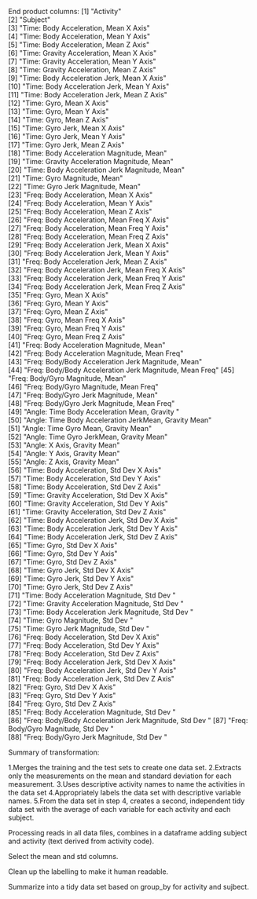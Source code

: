 End product columns:
[1] "Activity"                                              
 [2] "Subject"                                               
 [3] "Time: Body Acceleration, Mean X Axis"                  
 [4] "Time: Body Acceleration, Mean Y Axis"                  
 [5] "Time: Body Acceleration, Mean Z Axis"                  
 [6] "Time: Gravity Acceleration, Mean X Axis"               
 [7] "Time: Gravity Acceleration, Mean Y Axis"               
 [8] "Time: Gravity Acceleration, Mean Z Axis"               
 [9] "Time: Body Acceleration Jerk, Mean X Axis"             
[10] "Time: Body Acceleration Jerk, Mean Y Axis"             
[11] "Time: Body Acceleration Jerk, Mean Z Axis"             
[12] "Time: Gyro, Mean X Axis"                               
[13] "Time: Gyro, Mean Y Axis"                               
[14] "Time: Gyro, Mean Z Axis"                               
[15] "Time: Gyro Jerk, Mean X Axis"                          
[16] "Time: Gyro Jerk, Mean Y Axis"                          
[17] "Time: Gyro Jerk, Mean Z Axis"                          
[18] "Time: Body Acceleration Magnitude, Mean"               
[19] "Time: Gravity Acceleration Magnitude, Mean"            
[20] "Time: Body Acceleration Jerk Magnitude, Mean"          
[21] "Time: Gyro Magnitude, Mean"                            
[22] "Time: Gyro Jerk Magnitude, Mean"                       
[23] "Freq: Body Acceleration, Mean X Axis"                  
[24] "Freq: Body Acceleration, Mean Y Axis"                  
[25] "Freq: Body Acceleration, Mean Z Axis"                  
[26] "Freq: Body Acceleration, Mean Freq X Axis"             
[27] "Freq: Body Acceleration, Mean Freq Y Axis"             
[28] "Freq: Body Acceleration, Mean Freq Z Axis"             
[29] "Freq: Body Acceleration Jerk, Mean X Axis"             
[30] "Freq: Body Acceleration Jerk, Mean Y Axis"             
[31] "Freq: Body Acceleration Jerk, Mean Z Axis"             
[32] "Freq: Body Acceleration Jerk, Mean Freq X Axis"        
[33] "Freq: Body Acceleration Jerk, Mean Freq Y Axis"        
[34] "Freq: Body Acceleration Jerk, Mean Freq Z Axis"        
[35] "Freq: Gyro, Mean X Axis"                               
[36] "Freq: Gyro, Mean Y Axis"                               
[37] "Freq: Gyro, Mean Z Axis"                               
[38] "Freq: Gyro, Mean Freq X Axis"                          
[39] "Freq: Gyro, Mean Freq Y Axis"                          
[40] "Freq: Gyro, Mean Freq Z Axis"                          
[41] "Freq: Body Acceleration Magnitude, Mean"               
[42] "Freq: Body Acceleration Magnitude, Mean Freq"          
[43] "Freq: Body/Body Acceleration Jerk Magnitude, Mean"     
[44] "Freq: Body/Body Acceleration Jerk Magnitude, Mean Freq"
[45] "Freq: Body/Gyro Magnitude, Mean"                       
[46] "Freq: Body/Gyro Magnitude, Mean Freq"                  
[47] "Freq: Body/Gyro Jerk Magnitude, Mean"                  
[48] "Freq: Body/Gyro Jerk Magnitude, Mean Freq"             
[49] "Angle: Time Body Acceleration Mean, Gravity "          
[50] "Angle: Time Body Acceleration JerkMean, Gravity Mean"  
[51] "Angle: Time Gyro Mean, Gravity Mean"                   
[52] "Angle: Time Gyro JerkMean, Gravity Mean"               
[53] "Angle: X Axis, Gravity Mean"                           
[54] "Angle: Y Axis, Gravity Mean"                           
[55] "Angle: Z Axis, Gravity Mean"                           
[56] "Time: Body Acceleration, Std Dev X Axis"               
[57] "Time: Body Acceleration, Std Dev Y Axis"               
[58] "Time: Body Acceleration, Std Dev Z Axis"               
[59] "Time: Gravity Acceleration, Std Dev X Axis"            
[60] "Time: Gravity Acceleration, Std Dev Y Axis"            
[61] "Time: Gravity Acceleration, Std Dev Z Axis"            
[62] "Time: Body Acceleration Jerk, Std Dev X Axis"          
[63] "Time: Body Acceleration Jerk, Std Dev Y Axis"          
[64] "Time: Body Acceleration Jerk, Std Dev Z Axis"          
[65] "Time: Gyro, Std Dev X Axis"                            
[66] "Time: Gyro, Std Dev Y Axis"                            
[67] "Time: Gyro, Std Dev Z Axis"                            
[68] "Time: Gyro Jerk, Std Dev X Axis"                       
[69] "Time: Gyro Jerk, Std Dev Y Axis"                       
[70] "Time: Gyro Jerk, Std Dev Z Axis"                       
[71] "Time: Body Acceleration Magnitude, Std Dev "           
[72] "Time: Gravity Acceleration Magnitude, Std Dev "        
[73] "Time: Body Acceleration Jerk Magnitude, Std Dev "      
[74] "Time: Gyro Magnitude, Std Dev "                        
[75] "Time: Gyro Jerk Magnitude, Std Dev "                   
[76] "Freq: Body Acceleration, Std Dev X Axis"               
[77] "Freq: Body Acceleration, Std Dev Y Axis"               
[78] "Freq: Body Acceleration, Std Dev Z Axis"               
[79] "Freq: Body Acceleration Jerk, Std Dev X Axis"          
[80] "Freq: Body Acceleration Jerk, Std Dev Y Axis"          
[81] "Freq: Body Acceleration Jerk, Std Dev Z Axis"          
[82] "Freq: Gyro, Std Dev X Axis"                            
[83] "Freq: Gyro, Std Dev Y Axis"                            
[84] "Freq: Gyro, Std Dev Z Axis"                            
[85] "Freq: Body Acceleration Magnitude, Std Dev "           
[86] "Freq: Body/Body Acceleration Jerk Magnitude, Std Dev " 
[87] "Freq: Body/Gyro Magnitude, Std Dev "                   
[88] "Freq: Body/Gyro Jerk Magnitude, Std Dev "  

Summary of transformation:

1.Merges the training and the test sets to create one data set.
2.Extracts only the measurements on the mean and standard deviation for each measurement.
3.Uses descriptive activity names to name the activities in the data set
4.Appropriately labels the data set with descriptive variable names. 
5.From the data set in step 4, creates a second, independent tidy data set with the average of each variable for each activity and each subject.

Processing reads in all data files, combines in a dataframe adding subject and activity (text derived from activity code).

Select the mean and std columns.

Clean up the labelling to make it human readable.

Summarize into a tidy data set based on group_by for activity and sujbect.
